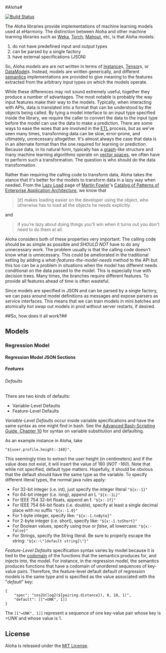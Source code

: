 #Aloha#

[![Build Status](https://travis-ci.org/eHarmony/aloha.svg?branch=master)](https://travis-ci.org/eHarmony/aloha)

The Aloha libraries provide implementations of machine learning models used at eHarmony.  The distinction between Aloha and other machine learning libraries such as [Weka](http://www.cs.waikato.ac.nz/ml/weka/), [Torch](http://www.torch.ch/), [Mahout](http://mahout.apache.org/), etc, is that Aloha models:

1. do not have predefined input and output types
2. can be parsed by a single factory
3. have external specifications (JSON)

So, Aloha models are are not written in terms of [Instance](http://weka.sourceforge.net/doc.dev/weka/core/Instance.html)s, [Tensor](https://github.com/torch/torch7/blob/master/doc/tensor.md)s, or [DataModel](https://builds.apache.org/job/Mahout-Quality/javadoc/org/apache/mahout/cf/taste/model/DataModel.html)s.  Instead, models are written generically, and different [semantics](http://en.wikipedia.org/wiki/Formal_semantics_of_programming_languages) implementations are provided to give meaning to the features extracted from the arbitrary input types on which the models operate.


While these differences may not sound extremely useful, together they produce a number of advantages.  The most notable is probably the way input features make their way to the models.  Typically, when interacting with APIs, data is translated into a format that can be understood by the objects being called.  By tying a model interface to an input type specified inside the library, we require the caller to convert the data to the input type before the model can use the data to make a prediction.  There are some ways to ease the woes that are involved in the [ETL](http://en.wikipedia.org/wiki/Extract,_transform,_load) process, but as we've seen many times, transforming data can be slow, error-prone, and ultimately, unnecessary altogether.  It's almost always the case that data is in an alternate format than the one required for learning or prediction.  Because data, in its natural form, typically has a [graph](http://en.wikipedia.org/wiki/Graph_\(mathematics\))-like structure and many machine learning algorithms operate on [vector spaces](http://en.wikipedia.org/wiki/Vector_space), we often have to perform such a transformation.  The question is who should do the data transformation.


Rather than requiring the calling code to transform data, Aloha takes the stance that it's better for the models to transform data in a lazy way when needed.  From the [Lazy Load](http://www.martinfowler.com/eaaCatalog/lazyLoad.html) page of [Martin Fowler](http://en.wikipedia.org/wiki/Martin_Fowler)'s [Catalog of Patterns of Enterprise Application Architecture](http://www.martinfowler.com/eaaCatalog/index.html), we know that

> \[*it*\] makes loading easier on the developer using the object, who otherwise has to load all the objects he needs explicitly.

and

> if you're lazy about doing things you'll win when it turns out you don't need to do them at all.

Aloha considers both of these properties very important.  The calling code should be as simple as possible and *SHOULD NOT* have to do any unnecessary work.  The problem usually is that the calling code doesn't know what is unnecessary.  This could be ameliorated in the traditional setting by adding a *what-features-the-model-needs* method to the API but this too can be a problem in situations when the model has different needs conditional on the data passed to the model.  This is especially true with decision trees.  Many times, the branches require different features.  To provide all features ahead of time is often wasteful.

Since models are specified in JSON and can be parsed by a single factory, we can pass around model definitions as messages and expose parsers as service interfaces.  This means that we can train models in mini batches and atomically hot swap out models in prod without server restarts, if desired.

##So, how does it all work?##


## Models ##

### Regression Model ###

#### Regression Model JSON Sections ####

##### Features #####

###### Defaults ######

There are two kinds of defaults:

* Variable-Level Defaults
* Feature-Level Defaults

*Variable-Level Defaults* occur inside variable specifications and have the same syntax as one might find in bash.  See the [Advanced Bash-Scripting Guide, Chapter 10](http://tldp.org/LDP/abs/html/parameter-substitution.html) for syntax on
variable substitution and defaulting.

As an example instance in Aloha, take

    "${user.profile.height:-160}",

This seemingly tries to extract the user height (in centimeters) and if the value does not exist, it will insert the value of 160 (*NOT -160*).  Note that while not specified, default type matters.  Hopefully, it should be obvious that the default should have the same type as the variable.  To specify different literal types, the normal java rules apply:

* For 32-bit integer (i.e. int), just specify the integer literal `"${x:-1}"`
* For 64-bit integer (i.e. long), append an L `"${x:-1L}"`
* For IEEE 754 32-bit floats, append an f.  `"${x:-1f}"`
* For IEEE 754 64-bit floats (i.e. double), specify at least a single decimal place with no suffix `"${x:-1.0}"`
* For 1-byte integer, specify like: `"${x:-1.toByte}"`
* For 2-byte integer (i.e. short), specify like: `"${x:-1.toShort}"`
* For Boolean values, specify using *true* or *false*, all lowercase: `"${x:-false}"`
* For Strings, specify the String literal.  Be sure to properly escape the string: `"${x:-\"[default string]\"}"`


*Feature-Level Defaults* specification syntax varies by model because it is tied to the [codomain](http://en.wikipedia.org/wiki/Codomain) of the functions that the semantics produces for, and injects into, the model.  For instance, in the regression model, the semantics produces functions that have a codomain of unordered sequences of key-value pairs.  Therefore, the feature-level default default of regression models is the same type and is specified as the value associated with the "*default*" key:

    {
        "spec": "sos2U(log2(${pairing.distance}), 0, 10, 1)",
        "default": [["=UNK", 1]]
    }

The `[["=UNK", 1]]` represent a sequence of one key-value pair whose key is *=UNK* and whose value is 1.


## License ##

Aloha is released under the [MIT License](http://opensource.org/licenses/MIT).
